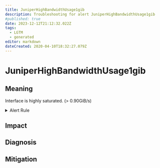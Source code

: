 ```yaml
---
title: JuniperHighBandwidthUsage1gib
description: Troubleshooting for alert JuniperHighBandwidthUsage1gib
#published: true
date: 2023-12-12T21:12:32.022Z
tags: 
  - LGTM
  - generated
editor: markdown
dateCreated: 2020-04-10T18:32:27.079Z
---
```


# JuniperHighBandwidthUsage1gib

## Meaning
[//]: # "Short paragraph that explains what the alert means"
Interface is highly saturated. (> 0.90GiB/s)

<details>
  <summary>Alert Rule</summary>

{{% rule "juniper/czerwonk-junos-exporter.yml" "JuniperHighBandwidthUsage1gib" %}}

{{% comment %}}

```yaml
alert: JuniperHighBandwidthUsage1gib
expr: rate(junos_interface_transmit_bytes[1m]) * 8 > 1e+9 * 0.90
for: 1m
labels:
    severity: critical
annotations:
    summary: Juniper high Bandwidth Usage 1GiB (instance {{ $labels.instance }})
    description: |-
        Interface is highly saturated. (> 0.90GiB/s)
          VALUE = {{ $value }}
          LABELS = {{ $labels }}
    runbook: https://github.com/srerun/prometheus-alerts/blob/main/content/runbooks/czerwonk-junos-exporter/JuniperHighBandwidthUsage1gib.md

```

{{% /comment %}}

</details>


## Impact
[//]: # "What could / will happen if the alert is not addressed"



## Diagnosis
[//]: # "Steps to take to identify the cause of the problem"



## Mitigation
[//]: # "The steps necessary to resolve the alert"
